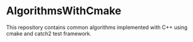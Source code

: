 # AlgorithmsWithCmake
This repository contains common algorithms implemented with C++ using cmake and catch2 test framework.
